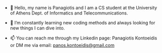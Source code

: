 - 👀 Hello, my name is Panagiotis and I  am a CS student at the University of Athens Dept. of Informatics and Telecommunications.

- 🌱 I’m constantly learning new coding methods and always looking for new things I can dive into.

- 📫 You can reach me through my Linkedin page: Panagiotis Kontoeidis or DM me via email: panos.kontoeidis@gmail.com

<!---
panagiotiskon/panagiotiskon is a ✨ special ✨ repository because its `README.md` (this file) appears on your GitHub profile.
You can click the Preview link to take a look at your changes.
--->
